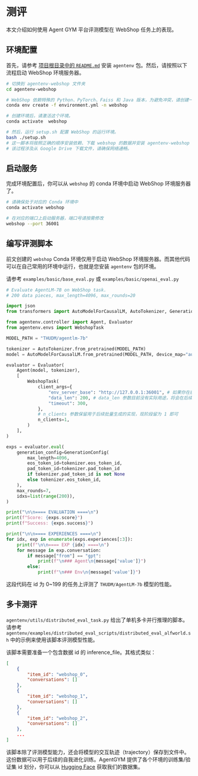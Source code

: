 # 测评

本文介绍如何使用 Agent GYM 平台评测模型在 WebShop 任务上的表现。

## 环境配置

首先，请参考 [项目根目录中的 `README.md`](/README.md) 安装 `agentenv` 包。然后，请按照以下流程启动 WebShop 环境服务器。

```bash
# 切换到 agentenv-webshop 文件夹
cd agentenv-webshop

# WebShop 依赖特殊的 Python、PyTorch、Faiss 和 Java 版本，为避免冲突，请创建一个新的 Conda 环境。
conda env create -f environment.yml -n webshop

# 创建环境后，请激活这个环境。
conda activate  webshop

# 然后，运行 setup.sh 配置 WebShop 的运行环境。
bash ./setup.sh
# 这一脚本将按照正确的顺序安装依赖、下载 webshop 的数据并安装 agentenv-webshop 服务器。
# 该过程涉及从 Google Drive 下载文件，请确保网络通畅。
```

## 启动服务

完成环境配置后，你可以从 `webshop` 的 conda 环境中启动 WebShop 环境服务器了。

```bash
# 请确保处于对应的 Conda 环境中
conda activate webshop

# 在对应的端口上启动服务器，端口号请按需修改
webshop --port 36001
```

## 编写评测脚本

前文创建的 `webshop` Conda 环境仅用于启动 WebShop 环境服务器。而其他代码可以在自己常用的环境中运行，也就是您安装 `agentenv` 包的环境。

请参考 `examples/basic/base_eval.py` 或 `examples/basic/openai_eval.py`

```python
# Evaluate AgentLM-7B on WebShop task.
# 200 data pieces, max_length=4096, max_rounds=20

import json
from transformers import AutoModelForCausalLM, AutoTokenizer, GenerationConfig

from agentenv.controller import Agent, Evaluator
from agentenv.envs import WebshopTask

MODEL_PATH = "THUDM/agentlm-7b"

tokenizer = AutoTokenizer.from_pretrained(MODEL_PATH)
model = AutoModelForCausalLM.from_pretrained(MODEL_PATH, device_map="auto", trust_remote_code=True).eval()

evaluator = Evaluator(
    Agent(model, tokenizer),
    [
        WebshopTask(
            client_args={
                "env_server_base": "http://127.0.0.1:36001", # 如果你在前文修改了端口号，请在这里一并修改
                "data_len": 200, # data_len 参数目前没有实际用途，将会在后续开发中重构
                "timeout": 300,
            },
            # n_clients 参数保留用于后续批量生成的实现，现阶段留为 1 即可
            n_clients=1,
        )
    ],
)

exps = evaluator.eval(
    generation_config=GenerationConfig(
        max_length=4096,
        eos_token_id=tokenizer.eos_token_id,
        pad_token_id=tokenizer.pad_token_id
        if tokenizer.pad_token_id is not None
        else tokenizer.eos_token_id,
    ),
    max_rounds=7,
    idxs=list(range(200)),
)

print("\n\n==== EVALUATION ====\n")
print(f"Score: {exps.score}")
print(f"Success: {exps.success}")

print("\n\n==== EXPERIENCES ====\n")
for idx, exp in enumerate(exps.experiences[:3]):
    print(f"\n\n==== EXP {idx} ====\n")
    for message in exp.conversation:
        if message["from"] == "gpt":
            print(f"\n### Agent\n{message['value']}")
        else:
            print(f"\n### Env\n{message['value']}")

```

这段代码在 id 为 0~199 的任务上评测了 `THUDM/AgentLM-7b` 模型的性能。

## 多卡测评

`agentenv/utils/distributed_eval_task.py` 给出了单机多卡并行推理的脚本。请参考 `agentenv/examples/distributed_eval_scripts/distributed_eval_alfworld.sh` 中的示例来使用该脚本评测模型性能。

该脚本需要准备一个包含数据 id 的 inference_file。其格式类似：

```json
[
    {
        "item_id": "webshop_0",
        "conversations": []
    },
    {
        "item_id": "webshop_1",
        "conversations": []
    },
    {
        "item_id": "webshop_2",
        "conversations": []
    },
    ...
]
```

该脚本除了评测模型能力，还会将模型的交互轨迹（trajectory）保存到文件中。这份数据可以用于后续的自我进化训练。AgentGYM 提供了各个环境的训练集/验证集 id 划分，你可以从 [Hugging Face](https://huggingface.co/AgentGym) 获取我们的数据集。
